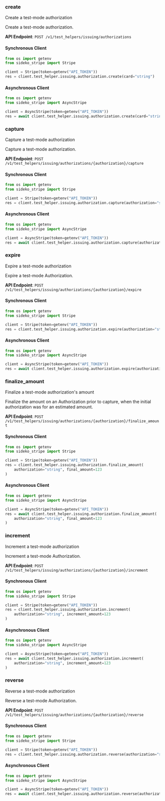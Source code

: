 
### create <a name="create"></a>
Create a test-mode authorization

<p>Create a test-mode authorization.</p>

**API Endpoint**: `POST /v1/test_helpers/issuing/authorizations`

#### Synchronous Client

```python
from os import getenv
from sideko_stripe import Stripe

client = Stripe(token=getenv("API_TOKEN"))
res = client.test_helper.issuing.authorization.create(card="string")
```

#### Asynchronous Client

```python
from os import getenv
from sideko_stripe import AsyncStripe

client = AsyncStripe(token=getenv("API_TOKEN"))
res = await client.test_helper.issuing.authorization.create(card="string")
```

### capture <a name="capture"></a>
Capture a test-mode authorization

<p>Capture a test-mode authorization.</p>

**API Endpoint**: `POST /v1/test_helpers/issuing/authorizations/{authorization}/capture`

#### Synchronous Client

```python
from os import getenv
from sideko_stripe import Stripe

client = Stripe(token=getenv("API_TOKEN"))
res = client.test_helper.issuing.authorization.capture(authorization="string")
```

#### Asynchronous Client

```python
from os import getenv
from sideko_stripe import AsyncStripe

client = AsyncStripe(token=getenv("API_TOKEN"))
res = await client.test_helper.issuing.authorization.capture(authorization="string")
```

### expire <a name="expire"></a>
Expire a test-mode authorization

<p>Expire a test-mode Authorization.</p>

**API Endpoint**: `POST /v1/test_helpers/issuing/authorizations/{authorization}/expire`

#### Synchronous Client

```python
from os import getenv
from sideko_stripe import Stripe

client = Stripe(token=getenv("API_TOKEN"))
res = client.test_helper.issuing.authorization.expire(authorization="string")
```

#### Asynchronous Client

```python
from os import getenv
from sideko_stripe import AsyncStripe

client = AsyncStripe(token=getenv("API_TOKEN"))
res = await client.test_helper.issuing.authorization.expire(authorization="string")
```

### finalize_amount <a name="finalize_amount"></a>
Finalize a test-mode authorization's amount

<p>Finalize the amount on an Authorization prior to capture, when the initial authorization was for an estimated amount.</p>

**API Endpoint**: `POST /v1/test_helpers/issuing/authorizations/{authorization}/finalize_amount`

#### Synchronous Client

```python
from os import getenv
from sideko_stripe import Stripe

client = Stripe(token=getenv("API_TOKEN"))
res = client.test_helper.issuing.authorization.finalize_amount(
    authorization="string", final_amount=123
)
```

#### Asynchronous Client

```python
from os import getenv
from sideko_stripe import AsyncStripe

client = AsyncStripe(token=getenv("API_TOKEN"))
res = await client.test_helper.issuing.authorization.finalize_amount(
    authorization="string", final_amount=123
)
```

### increment <a name="increment"></a>
Increment a test-mode authorization

<p>Increment a test-mode Authorization.</p>

**API Endpoint**: `POST /v1/test_helpers/issuing/authorizations/{authorization}/increment`

#### Synchronous Client

```python
from os import getenv
from sideko_stripe import Stripe

client = Stripe(token=getenv("API_TOKEN"))
res = client.test_helper.issuing.authorization.increment(
    authorization="string", increment_amount=123
)
```

#### Asynchronous Client

```python
from os import getenv
from sideko_stripe import AsyncStripe

client = AsyncStripe(token=getenv("API_TOKEN"))
res = await client.test_helper.issuing.authorization.increment(
    authorization="string", increment_amount=123
)
```

### reverse <a name="reverse"></a>
Reverse a test-mode authorization

<p>Reverse a test-mode Authorization.</p>

**API Endpoint**: `POST /v1/test_helpers/issuing/authorizations/{authorization}/reverse`

#### Synchronous Client

```python
from os import getenv
from sideko_stripe import Stripe

client = Stripe(token=getenv("API_TOKEN"))
res = client.test_helper.issuing.authorization.reverse(authorization="string")
```

#### Asynchronous Client

```python
from os import getenv
from sideko_stripe import AsyncStripe

client = AsyncStripe(token=getenv("API_TOKEN"))
res = await client.test_helper.issuing.authorization.reverse(authorization="string")
```

